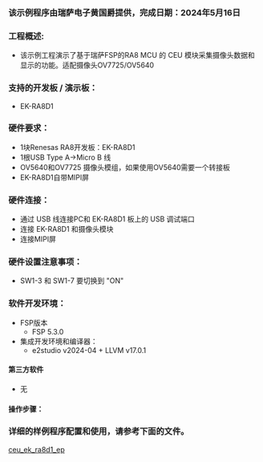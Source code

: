 ### 该示例程序由瑞萨电子黄国爵提供，完成日期：2024年5月16日
### 工程概述:
- 该示例工程演示了基于瑞萨FSP的RA8 MCU 的 CEU 模块采集摄像头数据和显示的功能。适配摄像头OV7725/OV5640

### 支持的开发板 / 演示板：
- EK-RA8D1

### 硬件要求：
- 1块Renesas RA8开发板：EK-RA8D1
- 1根USB Type A->Micro B 线
- OV5640和OV7725 摄像头模组，如果使用OV5640需要一个转接板
- EK-RA8D1自带MIPI屏

### 硬件连接：
- 通过 USB 线连接PC和 EK-RA8D1 板上的 USB 调试端口
- 连接 EK-RA8D1 和摄像头模块
- 连接MIPI屏
  
### 硬件设置注意事项：
- SW1-3 和 SW1-7 要切换到 "ON"

### 软件开发环境：
- FSP版本
  - FSP 5.3.0
- 集成开发环境和编译器：
  - e2studio v2024-04 + LLVM v17.0.1

#### 第三方软件
- 无

#### 操作步骤：

### 详细的样例程序配置和使用，请参考下面的文件。
[ceu_ek_ra8d1_ep](ceu_ek_ra8d1_ep.md)

